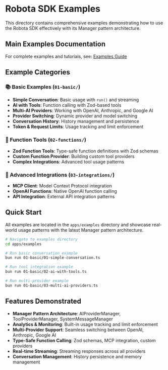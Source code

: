# Robota SDK Examples

This directory contains comprehensive examples demonstrating how to use the Robota SDK effectively with its Manager pattern architecture.

## Main Examples Documentation

For complete examples and tutorials, see: [Examples Guide](./examples.md)

## Example Categories

### 📚 Basic Examples (`01-basic/`)
- **Simple Conversation**: Basic usage with `run()` and streaming
- **AI with Tools**: Function calling with Zod-based tools
- **Multi-AI Providers**: Working with OpenAI, Anthropic, and Google AI
- **Provider Switching**: Dynamic provider and model switching
- **Conversation History**: History management and persistence
- **Token & Request Limits**: Usage tracking and limit enforcement

### 🔧 Function Tools (`02-functions/`)
- **Zod Function Tools**: Type-safe function definitions with Zod schemas
- **Custom Function Provider**: Building custom tool providers
- **Complex Integrations**: Advanced tool usage patterns

### 🚀 Advanced Integrations (`03-integrations/`)
- **MCP Client**: Model Context Protocol integration
- **OpenAI Functions**: Native OpenAI function calling
- **API Integration**: External API integration patterns

## Quick Start

All examples are located in the `apps/examples` directory and showcase real-world usage patterns with the latest Manager pattern architecture.

```bash
# Navigate to examples directory
cd apps/examples

# Run basic conversation example
bun run 01-basic/01-simple-conversation.ts

# Run tool integration example  
bun run 01-basic/02-ai-with-tools.ts

# Run multi-provider example
bun run 01-basic/03-multi-ai-providers.ts
```

## Features Demonstrated

- **Manager Pattern Architecture**: AIProviderManager, ToolProviderManager, SystemMessageManager
- **Analytics & Monitoring**: Built-in usage tracking and limit enforcement
- **Multi-Provider Support**: Seamless switching between OpenAI, Anthropic, Google AI
- **Type-Safe Function Calling**: Zod schemas, MCP integration, custom providers
- **Real-time Streaming**: Streaming responses across all providers
- **Conversation Management**: History persistence and memory management
